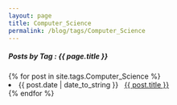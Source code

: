 ```yaml
---
layout: page
title: Computer_Science
permalink: /blog/tags/Computer_Science
---
```

 
<h5> Posts by Tag : {{ page.title }} </h5>

<div class="card">
{% for post in site.tags.Computer_Science %}
 <li class="category-posts"><span>{{ post.date | date_to_string }}</span> &nbsp; <a href="{{ post.url }}">{{ post.title }}</a></li>
{% endfor %}
</div>
